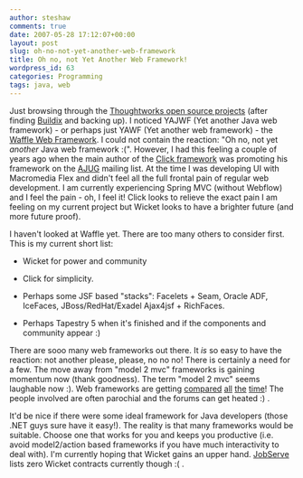```yaml
---
author: steshaw
comments: true
date: 2007-05-28 17:12:07+00:00
layout: post
slug: oh-no-not-yet-another-web-framework
title: Oh no, not Yet Another Web Framework!
wordpress_id: 63
categories: Programming
tags: java, web
---
```


Just browsing through the [Thoughtworks open source
projects](http://opensource.thoughtworks.com/) (after finding
[Buildix](http://buildix.thoughtworks.com/) and backing up). I noticed YAJWF
(Yet another Java web framework) - or perhaps just YAWF (Yet another web
framework) - the [Waffle Web Framework](http://waffle.codehaus.org/). I
could not contain the reaction: "Oh no, not yet _another_ Java web framework
:(". However, I had this feeling a couple of years ago when the main author
of the [Click framework](http://click.sf.net) was promoting his framework on
the [AJUG](http://ajug.org.au) mailing list. At the time I was developing UI
with Macromedia Flex and didn't feel all the full frontal pain of regular
web development. I am currently experiencing Spring MVC (without Webflow)
and I feel the pain - oh, I feel it! Click looks to relieve the exact pain I
am feeling on my current project but Wicket looks to have a brighter future
(and more future proof).

I haven't looked at Waffle yet. There are too many others to consider first.
This is my current short list:

* Wicket for power and community
  
* Click for simplicity.
  
* Perhaps some JSF based "stacks": Facelets + Seam, Oracle ADF, IceFaces,
  JBoss/RedHat/Exadel Ajax4jsf + RichFaces.
  
* Perhaps Tapestry 5 when it's finished and if the components and
  community appear :)

There are sooo many web frameworks out there. It _is_ so easy to have the
reaction: not another please, please, no no no! There is certainly a need
for a few. The move away from "model 2 mvc" frameworks is gaining momentum
now (thank goodness). The term "model 2 mvc" seems laughable now :). Web
frameworks are getting
[compared](http://www.theserverside.com/news/thread.tss?thread_id=39358)
[all](http://www.theserverside.com/news/thread.tss?thread_id=44939)
[the](http://www.theserverside.com/news/thread.tss?thread_id=39484)
[time](http://www.theserverside.com/news/thread.tss?thread_id=40127)! The
people involved are often parochial and the forums can get heated :) .

It'd be nice if there were some ideal framework for Java developers (those
.NET guys sure have it easy!). The reality is that many frameworks would be
suitable. Choose one that works for you and keeps you productive (i.e. avoid
model2/action based frameworks if you have much interactivity to deal with).
I'm currently hoping that Wicket gains an upper hand.
[JobServe](http://jobserve.com) lists zero Wicket contracts currently though
:( .
